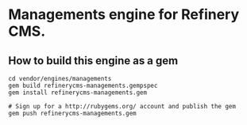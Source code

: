 # Managements engine for Refinery CMS.

## How to build this engine as a gem

    cd vendor/engines/managements
    gem build refinerycms-managements.gempspec
    gem install refinerycms-managements.gem
    
    # Sign up for a http://rubygems.org/ account and publish the gem
    gem push refinerycms-managements.gem